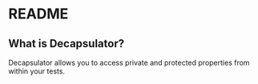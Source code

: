 README
======

What is Decapsulator?
---------------------

Decapsulator allows you to access private and protected properties from within your tests.